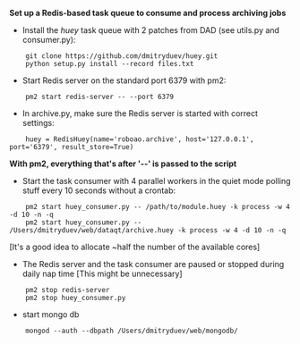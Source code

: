**Set up a Redis-based task queue to consume and process archiving jobs**

- Install the _huey_ task queue with 2 patches from DAD (see utils.py and consumer.py):
```
    git clone https://github.com/dmitryduev/huey.git
    python setup.py install --record files.txt
```

- Start Redis server on the standard port 6379 with pm2:
```
    pm2 start redis-server -- --port 6379
```

- In archive.py, make sure the Redis server is started with correct settings:
```
    huey = RedisHuey(name='roboao.archive', host='127.0.0.1', port='6379', result_store=True)
```

**With pm2, everything that's after '--' is passed to the script**

- Start the task consumer with 4 parallel workers in the quiet mode 
  polling stuff every 10 seconds without a crontab:
```
    pm2 start huey_consumer.py -- /path/to/module.huey -k process -w 4 -d 10 -n -q
    pm2 start huey_consumer.py -- /Users/dmitryduev/web/dataqt/archive.huey -k process -w 4 -d 10 -n -q
```

[It's a good idea to allocate ~half the number of the available cores]

- The Redis server and the task consumer are paused or stopped during daily nap time
[This might be unnecessary]
```
    pm2 stop redis-server
    pm2 stop huey_consumer.py
```

- start mongo db
```
    mongod --auth --dbpath /Users/dmitryduev/web/mongodb/
```